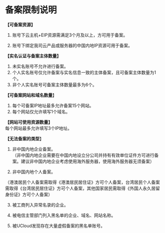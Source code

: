 

# 备案限制说明

**【可备案资源】**  
1. 账号下云主机+EIP资源需满足3个月及以上，方可用于备案。

2. 账号下绑定我司云产品或服务器的中国内地IP资源可用于备案。

**【实名认证与备案主体数量】**  
1. 未实名账号不允许进行备案。  
2. 个人实名账号仅允许备案与实名信息一致的主体备案，且可备案主体数量为1个。  
3. 非个人实名账号可备案主体数量最多为6个。  

**【可备案网站和域名数量**】  
1. 每个可备案IP地址最多允许备案15个网站。  
2. 每个网站仅允许填写1个域名。  

**【网站可使用资源数量】**  
每个网站最多允许填写3个IP地址。   

**【无法备案的类型**】  
1. 非中国内地企业备案。  
（非中国内地企业需要在中国内地设立分公司并持有有效单位证件方可进行备案。建议非中国内地企业考虑使用海外服务器，使用海外服务器无须备案）  

2. 非中国内地个人备案。

（港澳居民个人备案需取得《港澳居民居住证》方可个人备案，台湾居民个人备案需取得《台湾居民居住证》方可个人备案，其他国家居民需取得《外国人永久居留身份证》方可个人备案）

3. 被工商列入异常名录的企业。  

4. 被电信主管部门列入黑名单的企业、域名、网站名称。  

5. 被UCloud发现存在大量虚假备案的黑名单账号。
